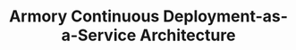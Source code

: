 ---
title: Armory Continuous Deployment-as-a-Service Architecture
linkTitle: Architecture
description: >
  Learn about Armory CD-as-a-Service key components and how to organize your CD-as-a-Service workspace to orchestrate deployments by multiple project teams.
weight: 10
aliases:
  - /armory-deployments/architecture/
  - /cd-as-as-service/architecture/
---